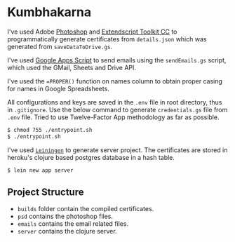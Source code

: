 # Kumbhakarna

I've used Adobe [Photoshop]("https://www.photoshop.com/") and [Extendscript Toolkit CC]("https://helpx.adobe.com/download-install/kb/creative-cloud-apps-download.html") to programmatically generate certificates from `details.json` which was generated from `saveDataToDrive.gs`.

I've used [Google Apps Script]("https://script.google.com") to send emails using the `sendEmails.gs` script, which used the GMail, Sheets and Drive API.

I've used the `=PROPER()` function on names column to obtain proper casing for names in Google Spreadsheets.

All configurations and keys are saved in the `.env` file in root directory, thus in `.gitignore`. Use the below command to generate `credentials.gs` file from `.env` file. Tried to use Twelve-Factor App methodology as far as possible.
```bash
$ chmod 755 ./entrypoint.sh
$ ./entrypoint.sh
```

I've used [`Leiningen`]("https://leiningen.org/") to generate server project.
The certificates are stored in heroku's clojure based postgres database in a hash table.

```bash
$ lein new app server
```

## Project Structure
- `builds` folder contain the compiled certificates.
- `psd` contains the photoshop files.
- `emails` contains the email related files.
- `server` contains the clojure server.

